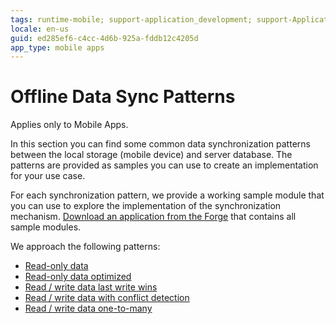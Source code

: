 ```yaml
---
tags: runtime-mobile; support-application_development; support-Application_Troubleshooting-featured; support-Mobile_Apps
locale: en-us
guid: ed285ef6-c4cc-4d6b-925a-fddb12c4205d
app_type: mobile apps
---
```


# Offline Data Sync Patterns

<div class="info" markdown="1">

Applies only to Mobile Apps.

</div>

In this section you can find some common data synchronization patterns between the local storage (mobile device) and server database. The patterns are provided as samples you can use to create an implementation for your use case.

For each synchronization pattern, we provide a working sample module that you can use to explore the implementation of the synchronization mechanism. [Download an application from the Forge](http://www.outsystems.com/forge/component/1638/Offline+Data+Sync+Patterns/) that contains all sample modules.

We approach the following patterns:

* [Read-only data](read-only-data.md)
* [Read-only data optimized](read-only-data-optimized.md)
* [Read / write data last write wins](read-write-data-last-write-wins.md)
* [Read / write data with conflict detection](read-write-data-with-conflict-detection.md)
* [Read / write data one-to-many](read-write-data-one-to-many.md)
